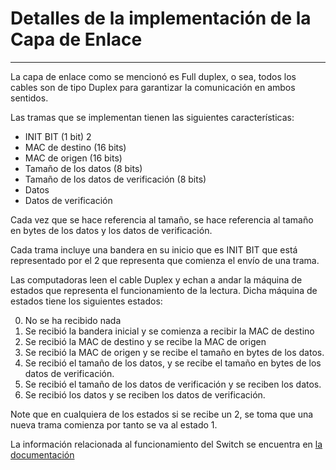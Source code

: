 # Detalles de la implementación de la Capa de Enlace

---

La capa de enlace como se mencionó es Full duplex, o sea, todos los cables son de tipo Duplex para garantizar la comunicación en ambos sentidos.

Las tramas que se implementan tienen las siguientes características:

* INIT BIT (1 bit) 2
* MAC de destino (16 bits)
* MAC de origen (16 bits)
* Tamaño de los datos (8 bits)
* Tamaño de los datos de verificación (8 bits)
* Datos 
* Datos de verificación 
  
Cada vez que se hace referencia al tamaño, se hace referencia al tamaño en bytes de los datos y los datos de verificación.

Cada trama incluye una bandera en su inicio que es INIT BIT que está representado por el 2 que representa que comienza el envío de una trama.

Las computadoras leen el cable Duplex y echan a andar la máquina de estados que representa el funcionamiento de la lectura. Dicha máquina de estados tiene los siguientes estados:

0. No se ha recibido nada
1. Se recibió la bandera inicial y se comienza a recibir la MAC de destino
2. Se recibió la MAC de destino y se recibe la MAC de origen
3. Se recibió la MAC de origen y se recibe el tamaño en bytes de los datos.
4. Se recibió el tamaño de los datos, y se recibe el tamaño en bytes de los datos de verificación.
5. Se recibió el tamaño de los datos de verificación y se reciben los datos.
6. Se recibió los datos y se reciben los datos de verificación.

Note que en cualquiera de los estados si se recibe un 2, se toma que una nueva trama comienza por tanto se va al estado 1.

La información relacionada al funcionamiento del Switch se encuentra en [la documentación](devices.md)


